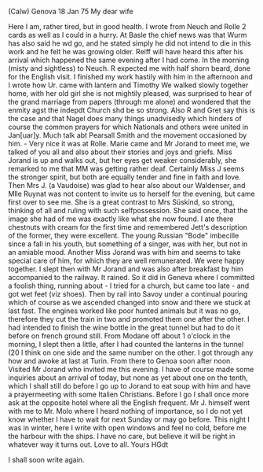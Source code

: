 (Calw) Genova 18 Jan 75
My dear wife

Here I am, rather tired, but in good health. I wrote from Neuch and Rolle 2 cards as well as I could in a hurry. At Basle the chief news was that Wurm has also said he wd go, and he stated simply he did not intend to die in this work and he felt he was growing older. Reiff will have heard this after his arrival which happened the same evening after I had come. In the morning (misty and sightless) to Neuch. R expected me with half shorn beard, done for the English visit. I finished my work hastily with him in the afternoon and I wrote how Ur. came with lantern and Timothy We walked slowly together home, with her old girl she is not mightily pleased, was surprised to hear of the grand marriage from papers (through me alone) and wondered that the enmity agst the indepdt Church shd be so strong. Also R and Gret say this is the case and that Nagel does many things unadvisedly which hinders of course the common prayers for which Nationals and others were united in Jan[uar]y. Much talk abt Pearsall Smith and the movement occasioned by him. - Very nice it was at Rolle. Marie came and Mr Jorand to meet me, we talked of you all and also about their stories and joys and griefs. Miss Jorand is up and walks out, but her eyes get weaker considerably, she remarked to me that MM was getting rather deaf. Certainly Miss J seems the stronger spirit, but both are equally tender and fine in faith and love. Then Mrs J. (a Vaudoise) was glad to hear also about our Waldenser, and Mlle Ruynat was not content to invite us to herself for the evening, but came first over to see me. She is a great contrast to Mrs Süskind, so strong, thinking of all and ruling with such selfpossession. She said once, that the image she had of me was exactly like what she now found. I ate there chestnuts with cream for the first time and remembered Jett's description of the former, they were excellent. The young Russian "Bode" imbecille since a fall in his youth, but something of a singer, was with her, but not in an amiable mood. Another Miss Jorand was with him and seems to take special care of him, for which they are well remunerated. We were happy together. I slept then with Mr Jorand and was also after breakfast by him accompanied to the railway. It rained. So it did in Geneva where I committed a foolish thing, running about - I tried for a church, but came too late - and got wet feet (viz shoes). Then by rail into Savoy under a continual pouring which of course as we ascended changed into snow and there we stuck at last fast. The engines worked like poor hunted animals but it was no go, therefore they cut the train in two and promoted them one after the other. I had intended to finish the wine bottle in the great tunnel but had to do it before on french ground still. From Modane off about 1 o'clock in the morning, I slept then a little, after I had counted the lanterns in the tunnel (20 I think on one side and the same number on the other. I got through any how and awoke at last at Turin. From there to Genoa soon after noon. Visited Mr Jorand who invited me this evening. I have of course made some inquiries about an arrival of today, but none as yet about one on the tenth, which I shall still do before I go up to Jorand to eat soup with him and have a prayermeeting with some Italien Christians. Before I go I shall once more ask at the opposite hotel where all the English frequent. Mr J. himself went with me to Mr. Molo where I heard nothing of importance, so I do not yet know whether I have to wait for next Sunday or may go before. This night I was in winter, here I write with open windows and feel no cold, before me the harbour with the ships. I have no care, but believe it will be right in whatever way it turns out. Love to all.
 Yours HGdt

I shall soon write again.
